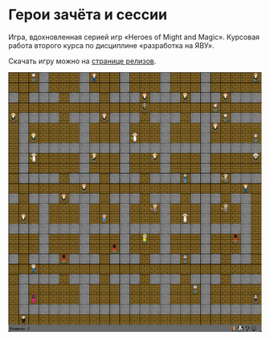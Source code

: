 # Герои зачёта и сессии
Игра, вдохновленная серией игр «Heroes of Might and Magic». Курсовая работа второго курса по дисциплине «разработка на ЯВУ».

Скачать игру можно на [странице релизов](https://github.com/atlz253/csheroes/releases).

![Скриншот игры](https://raw.githubusercontent.com/atlz253/csheroes/master/screenshots/1.png)
